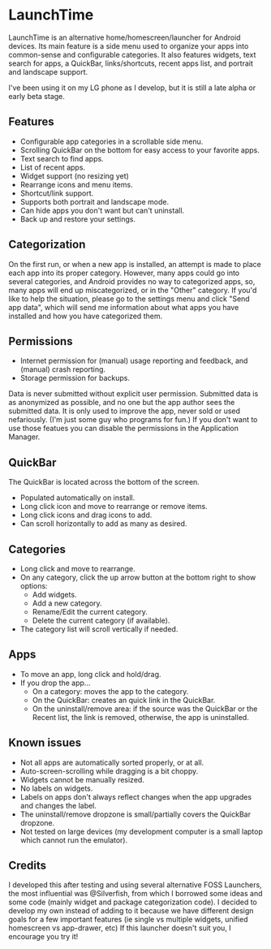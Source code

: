 LaunchTime
=========

LaunchTime is an alternative home/homescreen/launcher for Android devices. Its main feature is a
side menu used to organize your apps into common-sense and configurable categories. It also
features widgets, text search for apps, a QuickBar, links/shortcuts, recent apps list, and
portrait and landscape support.

I've been using it on my LG phone as I develop, but it is still a late alpha or early beta stage.

Features
----------
* Configurable app categories in a scrollable side menu.
* Scrolling QuickBar on the bottom for easy access to your favorite apps.
* Text search to find apps.
* List of recent apps.
* Widget support (no resizing yet)
* Rearrange icons and menu items.
* Shortcut/link support.
* Supports both portrait and landscape mode.
* Can hide apps you don't want but can't uninstall.
* Back up and restore your settings.

Categorization
----------
On the first run, or when a new app is installed, an attempt is made to place each app into its
proper category.  However,  many apps could go into several categories, and Android provides no
way to categorized apps, so, many apps will end up miscategorized, or in the "Other" category.
If you'd like to help the situation, please go to the settings menu and click "Send app data",
which will send me information about what apps you have installed and how you have categorized
them.

Permissions
----------
* Internet permission for (manual) usage reporting and feedback, and (manual) crash reporting.
* Storage permission for backups.

Data is never submitted without explicit user permission. Submitted data is as anonymized as
possible, and no one but the app author sees the submitted data. It is only used to improve the
app, never sold or used nefariously. (I'm just some guy who programs for fun.)
If you don't want to use those featues you can disable the permissions in the Application
Manager.


QuickBar
----------
The QuickBar is located across the bottom of the screen.
* Populated automatically on install.
* Long click icon and move to rearrange or remove items.
* Long click icons and drag icons to add.
* Can scroll horizontally to add as many as desired.


Categories
----------
* Long click and move to rearrange.
* On any category, click the up arrow button at the bottom right to show options:
  * Add widgets.
  * Add a new category.
  * Rename/Edit the current category.
  * Delete the current category (if available).
* The category list will scroll vertically if needed.


Apps
----------
* To move an app, long click and hold/drag.
* If you drop the app...
  * On a category: moves the app to the category.
  * On the QuickBar: creates an quick link in the QuickBar.
  * On the uninstall/remove area: if the source was the QuickBar or the Recent list, the link is
  removed, otherwise, the app is uninstalled.

Known issues
----------
* Not all apps are automatically sorted properly, or at all.
* Auto-screen-scrolling while dragging is a bit choppy.
* Widgets cannot be manually resized.
* No labels on widgets.
* Labels on apps don't always reflect changes when the app upgrades and changes the label.
* The uninstall/remove dropzone is small/partially covers the QuickBar dropzone.
* Not tested on large devices (my development computer is a small laptop which cannot
  run the emulator).

Credits
--------
I developed this after testing and using several alternative FOSS Launchers, the most influential
was @Silverfish, from which I borrowed some ideas and some code (mainly widget and package
categorization code).  I decided to develop my own instead of adding to it because we have
different design goals for a few important features (ie single vs multiple widgets,
unified homescreen vs app-drawer, etc)  If this launcher doesn't suit you, I encourage you
try it!


